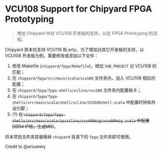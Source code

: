 # VCU108 Support for Chipyard FPGA Prototyping

> 增加 Chipyard 中对 VCU108 开发板的支持，以走 FPGA Prototyping 的流程。

Chipyard 原本仅支持 VCU118 和 arty。为了增加对其它开发板的支持，以 VCU108 开发板为例，需要修改或添加以下文件：
1. 修改 Makefile (`chipyard/fpga/Makefile`)，增加 `SUB_PROJECT` 对 VCU108 的匹配；
2. 在 `chipyard/fpga/src/main/scala/vcu108` 文件夹内，加入 VCU108 相应的配置；
3. 在 `chipyard/fpga/fpga-shells/xilinx/vcu108` 文件夹内配置板卡；
4. 在 `chipyard/fpga/fpga-shells/src/main/scala/shell/xilinx/VCU108shell.scala` 中配置时钟和外设引脚；
5. (?) ~~在 `chipyard/fpga/fpga-shells/src/main/scala/ip/xilinx/vcu440mig/vcu440mig.scala` 中配置DDR4 IP核，生成MIG~~。

将本项目文件夹其替换掉 `chipyard` 目录下的 `fpga` 文件夹即可使用。

Credit to @ariusewy
